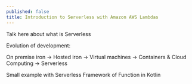 ```yaml
---
published: false
title: Introduction to Serverless with Amazon AWS Lambdas
---
```

Talk here about what is Serverless

Evolution of development:

On premise iron -> Hosted iron -> Virtual machines -> Containers & Cloud Computing -> Serverless

Small example with Serverless Framework of Function in Kotlin

